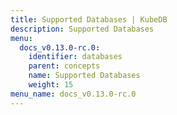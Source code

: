 ```yaml
---
title: Supported Databases | KubeDB
description: Supported Databases
menu:
  docs_v0.13.0-rc.0:
    identifier: databases
    parent: concepts
    name: Supported Databases
    weight: 15
menu_name: docs_v0.13.0-rc.0
---
```


